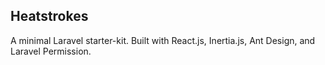 ## Heatstrokes
A minimal Laravel starter-kit. Built with React.js, Inertia.js, Ant Design, and Laravel Permission.
